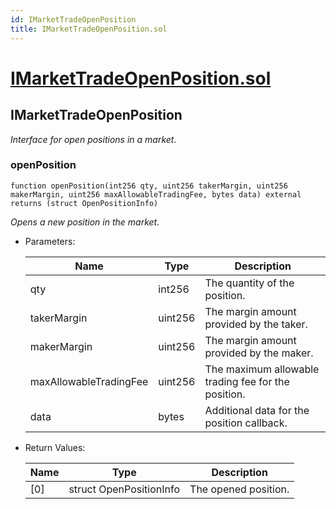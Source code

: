 ```yaml
---
id: IMarketTradeOpenPosition
title: IMarketTradeOpenPosition.sol
---
```

# [IMarketTradeOpenPosition.sol](https://github.com/chromatic-protocol/contracts/tree/main/contracts/core/interfaces/market/IMarketTradeOpenPosition.sol)

## IMarketTradeOpenPosition

_Interface for open positions in a market._

### openPosition

```solidity
function openPosition(int256 qty, uint256 takerMargin, uint256 makerMargin, uint256 maxAllowableTradingFee, bytes data) external returns (struct OpenPositionInfo)
```

_Opens a new position in the market._

- Parameters:

  | Name | Type | Description |
  | ---- | ---- | ----------- |
  | qty | int256 | The quantity of the position. |
  | takerMargin | uint256 | The margin amount provided by the taker. |
  | makerMargin | uint256 | The margin amount provided by the maker. |
  | maxAllowableTradingFee | uint256 | The maximum allowable trading fee for the position. |
  | data | bytes | Additional data for the position callback. |

- Return Values:

  | Name | Type | Description |
  | ---- | ---- | ----------- |
  | [0] | struct OpenPositionInfo | The opened position. |

